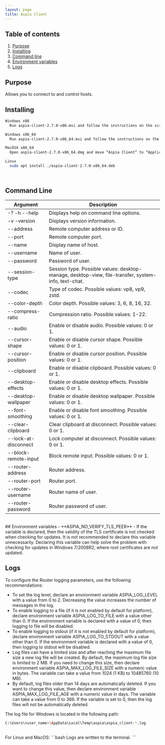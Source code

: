 ```yaml
---
layout: page
title: Aspia Client
---
```


## Table of contents
1. [Purpose](#purpose)
2. [Installing](#installing)
3. [Command line](#command-line)
4. [Environment variables](#env-vars)
5. [Logs](#logs)

## Purpose <a name="purpose"></a>
Allows you to connect to and control hosts.

## Installing <a name="installing"></a>
```bash
Windows x86
  Run aspia-client-2.7.0-x86.msi and follow the instructions on the screen.

Windows x86_64
  Run aspia-client-2.7.0-x86_64.msi and follow the instructions on the screen.

MacOSX x86_64
  Open aspia-client-2.7.0-x86_64.dmg and move “Aspia Client” to “Applications”.

Linux
  sudo apt install ./aspia-client-2.7.0-x86_64.deb
```
<br/>

## Command Line <a name="command-line"></a>

| Argument                     | Description                                                                                         |
|------------------------------|-----------------------------------------------------------------------------------------------------|
| -? -h --help                 | Displays help on command line options.                                                              |
| -v -version                  | Displays version information.                                                                       |
| --address <address>          | Remote computer address or ID.                                                                      |
| --port <port>                | Remote computer port.                                                                               |
| --name <name>                | Display name of host.                                                                               |
| --username <username>        | Name of user.                                                                                       |
| --password <password>        | Password of user.                                                                                   |
| --session-type <type>        | Session type. Possible values: desktop-manage, desktop-view, file-transfer, system-info, text-chat. |
| --codec <codec>              | Type of codec. Possible values: vp8, vp9, zstd.                                                     |
| --color-depth <value>        | Color depth. Possible values: 3, 6, 8, 16, 32.                                                      |
| --compress-ratio <value>     | Compression ratio. Possible values: 1-22.                                                           |
| --audio <value>              | Enable or disable audio. Possible values: 0 or 1.                                                   |
| --cursor-shape <value>       | Enable or disable cursor shape. Possible values: 0 or 1.                                            |
| --cursor-position <value>    | Enable or disable cursor position. Possible values: 0 or 1.                                         |
| --clipboard <value>          | Enable or disable clipboard. Possible values: 0 or 1.                                               |
| --desktop-effects <value>    | Enable or disable desktop effects. Possible values: 0 or 1.                                         |
| --desktop-wallpaper <value>  | Enable or disable desktop wallpaper. Possible values: 0 or 1.                                       |
| --font-smoothing <value>     | Enable or disable font smoothing. Possible values: 0 or 1.                                          |
| --clear-clipboard <value>    | Clear clipboard at disconnect. Possible values: 0 or 1.                                             |
| --lock-at-disconnect <value> | Lock computer at disconnect. Possible values: 0 or 1.                                               |
| --block-remote-input <value> | Block remote input. Possible values: 0 or 1.                                                        |
| --router-address <address>   | Router address.                                                                                     |
| --router-port <port>         | Router port.                                                                                        |
| --router-username <username> | Router name of user.                                                                                |
| --router-password <password> | Router password of user.                                                                            |

<br/>
## Environment variables <a name="env-vars"></a>
  - **ASPIA_NO_VERIFY_TLS_PEER** - If the variable is declared, then the validity of the TLS certificate is not checked when checking for updates.
  It is not recommended to declare this variable unnecessarily. Declaring this variable can help solve the problem with checking for updates in Windows 7/2008R2,
  where root certificates are not updated.

## Logs <a name="logs"></a>
To configure the Router logging parameters, use the following recommendations:
  - To set the log level, declare an environment variable ASPIA_LOG_LEVEL with a value from 0 to 2. Decreasing the value increases the number of messages in the log.
  - To enable logging to a file (if it is not enabled by default for platform), declare environment variable ASPIA_LOG_TO_FILE with a value other than 0. If the environment variable is declared with a value of 0, then logging to file will be disabled.
  - To enable logging to stdout (if it is not enabled by default for platform), declare environment variable ASPIA_LOG_TO_STDOUT with a value other than 0. If the environment variable is declared with a value of 0, then logging to stdout will be disabled.
  - Log files can have a limited size and after reaching the maximum file size a new log file will be created. By default, the maximum log file size is limited to 2 MB. If you need to change this size, then declare environment variable ASPIA_MAX_LOG_FILE_SIZE with a numeric value in bytes. The variable can take a value from 1024 (1 KB) to 10485760 (10 MB).
  - By default, log files older than 14 days are automatically deleted. If you want to change this value, then declare environment variable ASPIA_MAX_LOG_FILE_AGE with a numeric value in days. The variable can take a value from 0 to 366. If the variable is set to 0, then the log files will not be automatically deleted.

The log file for Windows is located in the following path:
```bash
C:\Users\<user_name>\AppData\Local\Temp\aspia\aspia_client-*.log
```
<br/>
For Linux and MacOS:
```bash
Logs are written to the terminal.
```
<br/>